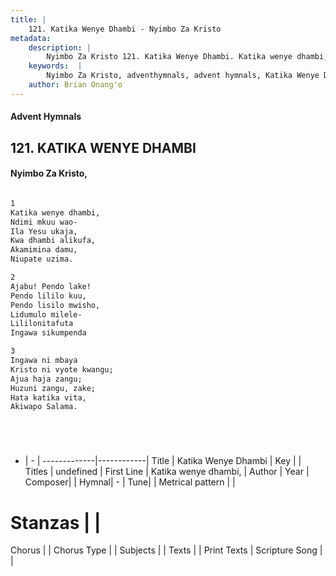 ```yaml
---
title: |
    121. Katika Wenye Dhambi - Nyimbo Za Kristo
metadata:
    description: |
        Nyimbo Za Kristo 121. Katika Wenye Dhambi. Katika wenye dhambi,  Ndimi mkuu wao-  Ila Yesu ukaja,  Kwa dhambi alikufa, Akamimina damu,  Niupate uzima.  
    keywords:  |
        Nyimbo Za Kristo, adventhymnals, advent hymnals, Katika Wenye Dhambi, Katika wenye dhambi, . 
    author: Brian Onang'o
---
```


#### Advent Hymnals
## 121. KATIKA WENYE DHAMBI
####  Nyimbo Za Kristo,

```txt

1
Katika wenye dhambi, 
Ndimi mkuu wao- 
Ila Yesu ukaja, 
Kwa dhambi alikufa,
Akamimina damu, 
Niupate uzima.

2
Ajabu! Pendo lake! 
Pendo lililo kuu, 
Pendo lisilo mwisho, 
Lidumulo milele- 
Lililonitafuta 
Ingawa sikumpenda

3
Ingawa ni mbaya 
Kristo ni vyote kwangu; 
Ajua haja zangu; 
Huzuni zangu, zake; 
Hata katika vita, 
Akiwapo Salama. 






```

- |   -  |
-------------|------------|
Title | Katika Wenye Dhambi |
Key |  |
Titles | undefined |
First Line | Katika wenye dhambi,  |
Author | 
Year | 
Composer| |
Hymnal|  - |
Tune|  |
Metrical pattern | |
# Stanzas |  |
Chorus |  |
Chorus Type |  |
Subjects | |
Texts |  |
Print Texts | 
Scripture Song |  |
    
